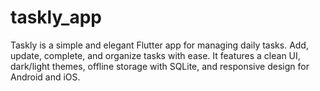 # taskly_app
Taskly is a simple and elegant Flutter app for managing daily tasks. Add, update, complete, and organize tasks with ease. It features a clean UI, dark/light themes, offline storage with SQLite, and responsive design for Android and iOS.
